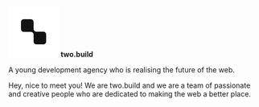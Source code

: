 
<img src="./logo-border-radius.svg" alt="two.build logo" width="100">
<strong>two.build</strong><br>
<p>A young development agency who is realising the future of the web.</p>
    
Hey, nice to meet you! We are two.build and we are a team of passionate and creative people who are dedicated to making the web a better place. 
